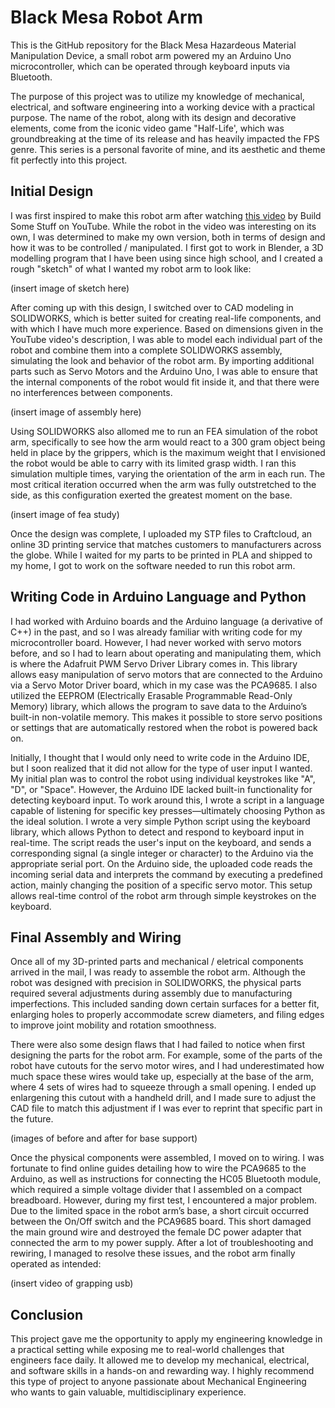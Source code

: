 # Black Mesa Robot Arm
This is the GitHub repository for the Black Mesa Hazardeous Material Manipulation Device, a small robot arm powered my an Arduino Uno microcontroller, which can be operated through keyboard inputs via Bluetooth.

The purpose of this project was to utilize my knowledge of mechanical, electrical, and software engineering into a working device with a practical purpose. The name of the robot, along with its design and decorative elements, come from the iconic video game "Half-Life', which was groundbreaking at the time of its release and has heavily impacted the FPS genre. This series is a personal favorite of mine, and its aesthetic and theme fit perfectly into this project.

## Initial Design
I was first inspired to make this robot arm after watching [this video](https://www.youtube.com/watch?v=5toNqaGsGYs&list=PLPR41m1Dqd8Jqq6F-DI4-8zMKgnmrkHdz) by Build Some Stuff on YouTube. While the robot in the video was interesting on its own, I was determined to make my own version, both in terms of design and how it was to be controlled / manipulated. I first got to work in Blender, a 3D modelling program that I have been using since high school, and I created a rough "sketch" of what I wanted my robot arm to look like:

(insert image of sketch here)

After coming up with this design, I switched over to CAD modeling in SOLIDWORKS, which is better suited for creating real-life components, and with which I have much more experience. Based on dimensions given in the YouTube video's description, I was able to model each individual part of the robot and combine them into a complete SOLIDWORKS assembly, simulating the look and behavior of the robot arm. By importing additional parts such as Servo Motors and the Arduino Uno, I was able to ensure that the internal components of the robot would fit inside it, and that there were no interferences between components. 

(insert image of assembly here)

Using SOLIDWORKS also allomed me to run an FEA simulation of the robot arm, specifically to see how the arm would react to a 300 gram object being held in place by the grippers, which is the maximum weight that I envisioned the robot would be able to carry with its limited grasp width. I ran this simulation multiple times, varying the orientation of the arm in each run. The most critical iteration occurred when the arm was fully outstretched to the side, as this configuration exerted the greatest moment on the base.

(insert image of fea study)

Once the design was complete, I uploaded my STP files to Craftcloud, an online 3D printing service that matches customers to manufacturers across the globe. While I waited for my parts to be printed in PLA and shipped to my home, I got to work on the software needed to run this robot arm.

## Writing Code in Arduino Language and Python
I had worked with Arduino boards and the Arduino language (a derivative of C++) in the past, and so I was already familiar with writing code for my microcontroller board. However, I had never worked with servo motors before, and so I had to learn about operating and manipulating them, which is where the Adafruit PWM Servo Driver Library comes in. This library allows easy manipulation of servo motors that are connected to the Arduino via a Servo Motor Driver board, which in my case was the PCA9685. I also utilized the EEPROM (Electrically Erasable Programmable Read-Only Memory) library, which allows the program to save data to the Arduino’s built-in non-volatile memory. This makes it possible to store servo positions or settings that are automatically restored when the robot is powered back on.

Initially, I thought that I would only need to write code in the Arduino IDE, but I soon realized that it did not allow for the type of user input I wanted. My initial plan was to control the robot using individual keystrokes like "A", "D", or "Space". However, the Arduino IDE lacked built-in functionality for detecting keyboard input. To work around this, I wrote a script in a language capable of listening for specific key presses—ultimately choosing Python as the ideal solution. I wrote a very simple Python script using the keyboard library, which allows Python to detect and respond to keyboard input in real-time. The script reads the user's input on the keyboard, and sends a corresponding signal (a single integer or character) to the Arduino via the appropriate serial port. On the Arduino side, the uploaded code reads the incoming serial data and interprets the command by executing a predefined action, mainly changing the position of a specific servo motor. This setup allows real-time control of the robot arm through simple keystrokes on the keyboard.

## Final Assembly and Wiring
Once all of my 3D-printed parts and mechanical / eletrical components arrived in the mail, I was ready to assemble the robot arm. Although the robot was designed with precision in SOLIDWORKS, the physical parts required several adjustments during assembly due to manufacturing imperfections. This included sanding down certain surfaces for a better fit, enlarging holes to properly accommodate screw diameters, and filing edges to improve joint mobility and rotation smoothness.

There were also some design flaws that I had failed to notice when first designing the parts for the robot arm. For example, some of the parts of the robot have cutouts for the servo motor wires, and I had underestimated how much space these wires would take up, especially at the base of the arm, where 4 sets of wires had to squeeze through a small opening. I ended up enlargening this cutout with a handheld drill, and I made sure to adjust the CAD file to match this adjustment if I was ever to reprint that specific part in the future. 

(images of before and after for base support)

Once the physical components were assembled, I moved on to wiring. I was fortunate to find online guides detailing how to wire the PCA9685 to the Arduino, as well as instructions for connecting the HC05 Bluetooth module, which required a simple voltage divider that I assembled on a compact breadboard. However, during my first test, I encountered a major problem. Due to the limited space in the robot arm’s base, a short circuit occurred between the On/Off switch and the PCA9685 board. This short damaged the main ground wire and destroyed the female DC power adapter that connected the arm to my power supply. After a lot of troubleshooting and rewiring, I managed to resolve these issues, and the robot arm finally operated as intended:

(insert video of grapping usb)

## Conclusion
This project gave me the opportunity to apply my engineering knowledge in a practical setting while exposing me to real-world challenges that engineers face daily. It allowed me to develop my mechanical, electrical, and software skills in a hands-on and rewarding way. I highly recommend this type of project to anyone passionate about Mechanical Engineering who wants to gain valuable, multidisciplinary experience.

